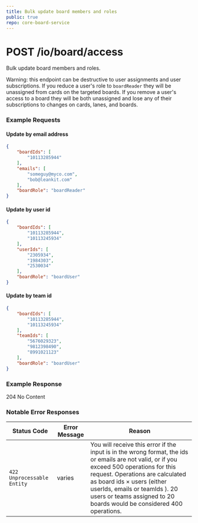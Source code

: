 ```yaml
---
title: Bulk update board members and roles
public: true
repo: core-board-service
---
```

# POST /io/board/access
Bulk update board members and roles.

Warning: this endpoint can be destructive to user assignments and user subscriptions. If you reduce a user's role to `boardReader` they will be unassigned from cards on the targeted boards. If you remove a user's access to a board they will be both unassigned and lose any of their subscriptions to changes on cards, lanes, and boards.


### Example Requests
#### Update by email address
```json
{
	"boardIds": [
		"10113285944"
	],
	"emails": [
		"someguy@myco.com",
		"bob@leankit.com"
	],
	"boardRole": "boardReader"
}
```
#### Update by user id
```json
{
	"boardIds": [
		"10113285944",
		"10113245934"
	],
	"userIds": [
		"2305934",
		"1984303",
		"2530034"
	],
	"boardRole": "boardUser"
}
```

#### Update by team id
```json
{
	"boardIds": [
		"10113285944",
		"10113245934"
	],
	"teamIds": [
		"5676029323",
		"9812398490",
		"8991021123"
	],
	"boardRole": "boardUser"
}
```

### Example Response

204 No Content

### Notable Error Responses
|Status Code|Error Message| Reason|
|---|---|---|
| `422 Unprocessable Entity` | varies | You will receive this error if the input is in the wrong format, the ids or emails are not valid, or if you exceed 500 operations for this request. Operations are calculated as board ids × users (either userIds, emails or teamIds ). 20 users or teams assigned to 20 boards would be considered 400 operations. |
